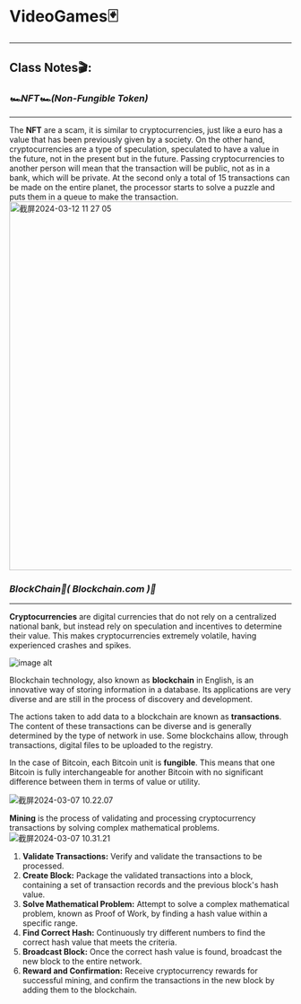 # VideoGames🃏

---



## Class Notes🎬:





### *🏎️NFT🏎️(Non-Fungible Token)*
___

The **NFT** are a scam, it is similar to cryptocurrencies, just like a euro has a value that has been previously given by a society. On the other hand, cryptocurrencies are a type of speculation, speculated to have a value in the future, not in the present but in the future. Passing cryptocurrencies to another person will mean that the transaction will be public, not as in a bank, which will be private. At the second only a total of 15 transactions can be made on the entire planet, the processor starts to solve a puzzle and puts them in a queue to make the transaction.
<img width="657" alt="截屏2024-03-12 11 27 05" src="https://github.com/ahong2006/VideoGames/assets/124577520/966e03cc-5700-4946-a497-0cc76858e48f">





### *BlockChain🚝( Blockchain.com )🚝*
___
**Cryptocurrencies** are digital currencies that do not rely on a centralized national bank, but instead rely on speculation and incentives to determine their value. This makes cryptocurrencies extremely volatile, having experienced crashes and spikes.

![image alt](https://chinese.aljazeera.net/wp-content/uploads/2021/09/GettyImages-1248674199.jpg?resize=1200%2C675)


Blockchain technology, also known as **blockchain** in English, is an innovative way of storing information in a database. Its applications are very diverse and are still in the process of discovery and development. 

The actions taken to add data to a blockchain are known as **transactions**. The content of these transactions can be diverse and is generally determined by the type of network in use. Some blockchains allow, through transactions, digital files to be uploaded to the registry.


In the case of Bitcoin, each Bitcoin unit is **fungible**. This means that one Bitcoin is fully interchangeable for another Bitcoin with no significant difference between them in terms of value or utility.

![截屏2024-03-07 10.22.07](https://hackmd.io/_uploads/ryLuDWwap.png)

**Mining** is the process of validating and processing cryptocurrency transactions by solving complex mathematical problems.![截屏2024-03-07 10.31.21](https://hackmd.io/_uploads/B1wdYWPTp.png)


1. **Validate Transactions:** Verify and validate the transactions to be processed.
1. **Create Block:** Package the validated transactions into a block, containing a set of transaction records and the previous block's hash value.
1. **Solve Mathematical Problem:** Attempt to solve a complex mathematical problem, known as Proof of Work, by finding a hash value within a specific range.
1. **Find Correct Hash:** Continuously try different numbers to find the correct hash value that meets the criteria.
1. **Broadcast Block:** Once the correct hash value is found, broadcast the new block to the entire network.
1. **Reward and Confirmation:** Receive cryptocurrency rewards for successful mining, and confirm the transactions in the new block by adding them to the blockchain.
